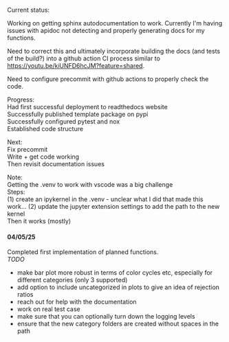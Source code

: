Current status:  
  
Working on getting sphinx autodocumentation to work. Currently I'm having issues with apidoc not detecting and properly generating docs for my functions.  
  
Need to correct this and ultimately incorporate building the docs (and tests of the build?) into a github action CI process similar to https://youtu.be/kiUNFD6hcJM?feature=shared.  
  
Need to configure precommit with github actions to properly check the code.  
  
Progress:  
  Had first successful deployment to readthedocs website  
  Successfully published template package on pypi  
  Successfully configured pytest and nox   
  Established code structure   
  
Next:  
  Fix precommit  
  Write + get code working  
  Then revisit documentation issues  
    
Note:  
  Getting the .venv to work with vscode was a big challenge  
  Steps:  
    (1) create an ipykernel in the .venv - unclear what I did that made this work...
    (2) update the jupyter extension settings to add the path to the new kernel  
    Then it works (mostly)


#### 04/05/25  
Completed first implementation of planned functions.  
*TODO*  
* make bar plot more robust in terms of color cycles etc, especially for different categories (only 3 supported)
* add option to include uncategorized in plots to give an idea of rejection ratios
* reach out for help with the documentation
* work on real test case
* make sure that you can optionally turn down the logging levels
* ensure that the new category folders are created without spaces in the path